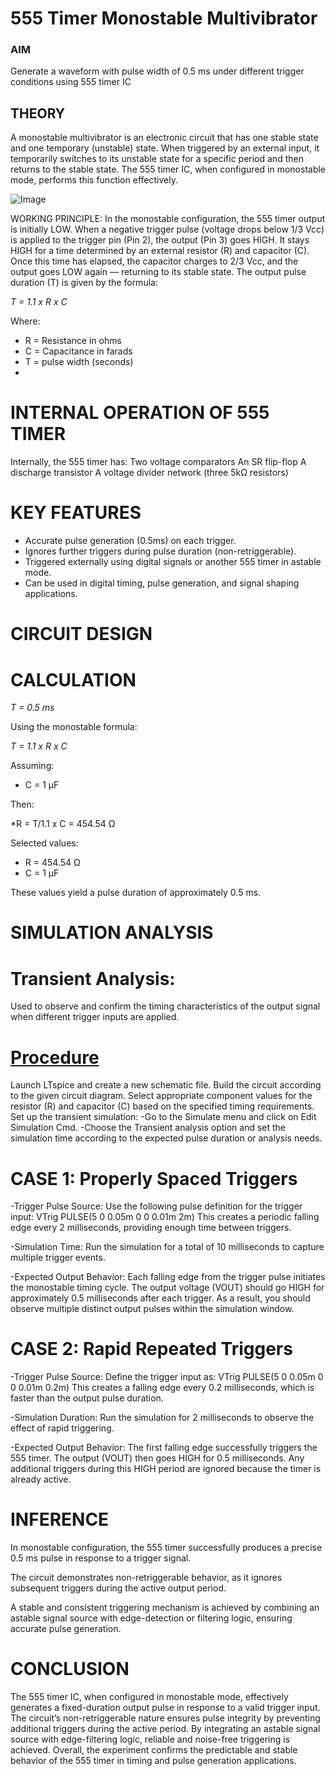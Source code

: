 # 555 Timer Monostable Multivibrator

### AIM
Generate a waveform with pulse width of 0.5 ms under different trigger conditions using 555 timer IC 

## THEORY
A monostable multivibrator is an electronic circuit that has one stable state and one temporary (unstable) state. When triggered by an external input, it temporarily switches to its unstable state for a specific period and then returns to the stable state. The 555 timer IC, when configured in monostable mode, performs this function effectively.

![Image](https://github.com/user-attachments/assets/3b35b10d-418d-45be-a8d8-ff8ca1d652b8)


WORKING PRINCIPLE:
In the monostable configuration, the 555 timer output is initially LOW.
When a negative trigger pulse (voltage drops below 1/3 Vcc) is applied to the trigger pin (Pin 2), the output (Pin 3) goes HIGH.
It stays HIGH for a time determined by an external resistor (R) and capacitor (C).
Once this time has elapsed, the capacitor charges to 2/3 Vcc, and the output goes LOW again — returning to its stable state.
The output pulse duration (T) is given by the formula:

*T = 1.1 x R x C*

Where:
- R = Resistance in ohms
- C = Capacitance in farads
- T = pulse width (seconds)
- 
# INTERNAL OPERATION OF 555 TIMER

Internally, the 555 timer has:
 Two voltage comparators
 An SR flip-flop
 A discharge transistor
 A voltage divider network (three 5kΩ resistors)

# KEY FEATURES
- Accurate pulse generation (0.5ms) on each trigger.
- Ignores further triggers during pulse duration (non-retriggerable).
- Triggered externally using digital signals or another 555 timer in astable mode.
- Can be used in digital timing, pulse generation, and signal shaping applications.

# CIRCUIT DESIGN 





# CALCULATION

*T = 0.5 ms*

Using the monostable formula:

*T = 1.1 x R x C*

Assuming:
- C = 1 µF

Then:

*R = T/1.1 x C = 454.54 Ω

Selected values:
- R = 454.54 Ω
- C = 1 µF

These values yield a pulse duration of approximately 0.5 ms.

# SIMULATION ANALYSIS
# Transient Analysis:
Used to observe and confirm the timing characteristics of the output signal when different trigger inputs are applied.
# <ins>Procedure
Launch LTspice and create a new schematic file. Build the circuit according to the given circuit diagram.
Select appropriate component values for the resistor (R) and capacitor (C) based on the specified timing requirements.
Set up the transient simulation:
-Go to the Simulate menu and click on Edit Simulation Cmd.
-Choose the Transient analysis option and set the simulation time according to the expected pulse duration or analysis needs.

# CASE 1: Properly Spaced Triggers

-Trigger Pulse Source:
Use the following pulse definition for the trigger input:
VTrig PULSE(5 0 0.05m 0 0 0.01m 2m)
This creates a periodic falling edge every 2 milliseconds, providing enough time between triggers.

-Simulation Time:
Run the simulation for a total of 10 milliseconds to capture multiple trigger events.

-Expected Output Behavior:
 Each falling edge from the trigger pulse initiates the monostable timing cycle.
 The output voltage (VOUT) should go HIGH for approximately 0.5 milliseconds after each trigger.
 As a result, you should observe multiple distinct output pulses within the simulation window.
 
 # CASE 2: Rapid Repeated Triggers

-Trigger Pulse Source:
Define the trigger input as:
VTrig PULSE(5 0 0.05m 0 0 0.01m 0.2m)
This creates a falling edge every 0.2 milliseconds, which is faster than the output pulse duration.

-Simulation Duration:
Run the simulation for 2 milliseconds to observe the effect of rapid triggering.

-Expected Output Behavior:
 The first falling edge successfully triggers the 555 timer.
 The output (VOUT) then goes HIGH for 0.5 milliseconds.
 Any additional triggers during this HIGH period are ignored because the timer is already active.

 # INFERENCE

In monostable configuration, the 555 timer successfully produces a precise 0.5 ms pulse in response to a trigger signal.

The circuit demonstrates non-retriggerable behavior, as it ignores subsequent triggers during the active output period.

A stable and consistent triggering mechanism is achieved by combining an astable signal source with edge-detection or filtering logic, ensuring accurate pulse generation.

# CONCLUSION

The 555 timer IC, when configured in monostable mode, effectively generates a fixed-duration output pulse in response to a valid trigger input. The circuit’s non-retriggerable nature ensures pulse integrity by preventing additional triggers during the active period. By integrating an astable signal source with edge-filtering logic, reliable and noise-free triggering is achieved. Overall, the experiment confirms the predictable and stable behavior of the 555 timer in timing and pulse generation applications.







